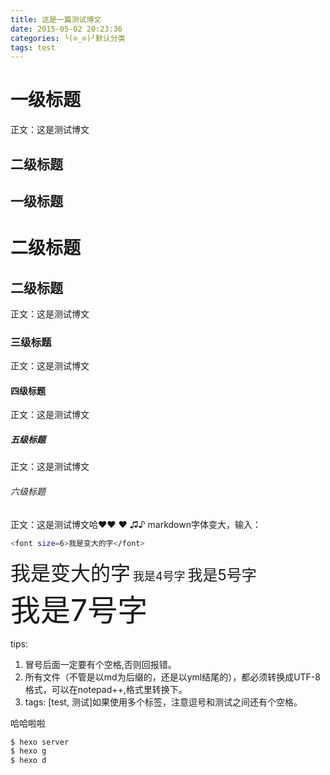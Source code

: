 ```yaml
---
title: 这是一篇测试博文
date: 2015-05-02 20:23:36
categories: ╰(⊙_⊙)╯默认分类
tags: test
---
```

# 一级标题
正文：这是测试博文
## 二级标题 ##
一级标题
----

二级标题
====

## 二级标题
正文：这是测试博文
### 三级标题
正文：这是测试博文
#### 四级标题
正文：这是测试博文
##### 五级标题
正文：这是测试博文
###### 六级标题
正文：这是测试博文哈❤❤ ❤ ♫♪
markdown字体变大，输入：
``` bash
<font size=6>我是变大的字</font>
```

<font size=6>我是变大的字</font>
<font size=4>我是4号字</font>
<font size=5>我是5号字</font> <br>
<font size=7>我是7号字</font>

tips:
> 
1. 冒号后面一定要有个空格,否则回报错。
2. 所有文件（不管是以md为后缀的，还是以yml结尾的），都必须转换成UTF-8格式，可以在notepad++,格式里转换下。
3. tags: [test, 测试]如果使用多个标签，注意逗号和测试之间还有个空格。

哈哈啦啦
``` bash
$ hexo server
$ hexo g
$ hexo d
```



  [1]: /images/smile1.gif